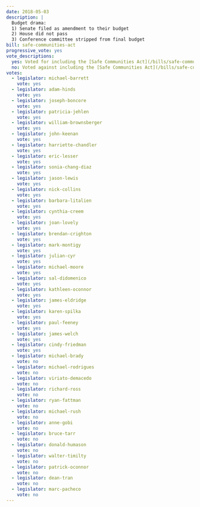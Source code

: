 ```yaml
---
date: 2018-05-03
description: |
  Budget drama:
  1) Senate filed as amendment to their budget
  2) House did not pass
  3) Conference committee stripped from final budget
bill: safe-communities-act
progressive_vote: yes
vote_descriptions:
  yes: Voted for including the [Safe Communities Act](/bills/safe-communities-act/) in the Senate version of the budget
  no: Voted against including the [Safe Communities Act](/bills/safe-communities-act/) in the Senate version of the budget
votes:
  - legislator: michael-barrett
    vote: yes
  - legislator: adam-hinds
    vote: yes
  - legislator: joseph-boncore
    vote: yes
  - legislator: patricia-jehlen
    vote: yes
  - legislator: william-brownsberger
    vote: yes
  - legislator: john-keenan
    vote: yes
  - legislator: harriette-chandler
    vote: yes
  - legislator: eric-lesser
    vote: yes
  - legislator: sonia-chang-diaz
    vote: yes
  - legislator: jason-lewis
    vote: yes
  - legislator: nick-collins
    vote: yes
  - legislator: barbara-litalien
    vote: yes
  - legislator: cynthia-creem
    vote: yes
  - legislator: joan-lovely
    vote: yes
  - legislator: brendan-crighton
    vote: yes
  - legislator: mark-montigy
    vote: yes
  - legislator: julian-cyr
    vote: yes
  - legislator: michael-moore
    vote: yes
  - legislator: sal-didomenico
    vote: yes
  - legislator: kathleen-oconnor
    vote: yes
  - legislator: james-eldridge
    vote: yes
  - legislator: karen-spilka
    vote: yes
  - legislator: paul-feeney
    vote: yes
  - legislator: james-welch
    vote: yes
  - legislator: cindy-friedman
    vote: yes
  - legislator: michael-brady
    vote: no
  - legislator: michael-rodrigues
    vote: no
  - legislator: viriato-demacedo
    vote: no
  - legislator: richard-ross
    vote: no
  - legislator: ryan-fattman
    vote: no
  - legislator: michael-rush
    vote: no
  - legislator: anne-gobi
    vote: no
  - legislator: bruce-tarr
    vote: no
  - legislator: donald-humason
    vote: no
  - legislator: walter-timilty
    vote: no
  - legislator: patrick-oconnor
    vote: no
  - legislator: dean-tran
    vote: no
  - legislator: marc-pacheco
    vote: no
---
```

